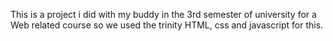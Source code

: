 This is a project i did with my buddy in the 3rd semester of university for a Web related course so we used the trinity HTML, css and javascript for this. 
